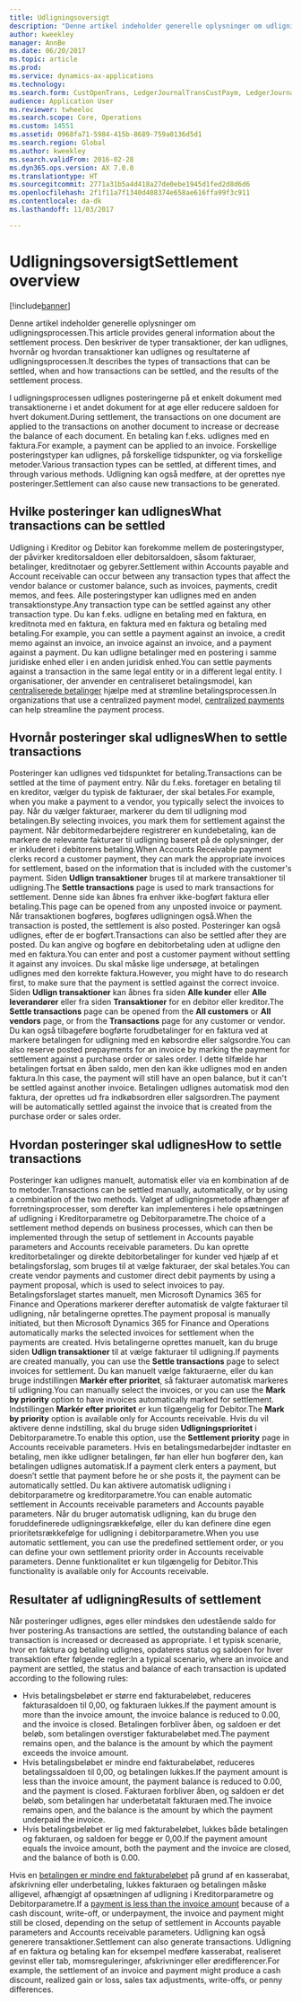 ```yaml
---
title: Udligningsoversigt
description: "Denne artikel indeholder generelle oplysninger om udligningsprocessen. Den beskriver de typer transaktioner, der kan udlignes, hvornår og hvordan transaktioner kan udlignes og resultaterne af udligningsprocessen."
author: kweekley
manager: AnnBe
ms.date: 06/20/2017
ms.topic: article
ms.prod: 
ms.service: dynamics-ax-applications
ms.technology: 
ms.search.form: CustOpenTrans, LedgerJournalTransCustPaym, LedgerJournalTransVendPaym, VendOpenTrans
audience: Application User
ms.reviewer: twheeloc
ms.search.scope: Core, Operations
ms.custom: 14551
ms.assetid: 0968fa71-5984-415b-8689-759a0136d5d1
ms.search.region: Global
ms.author: kweekley
ms.search.validFrom: 2016-02-28
ms.dyn365.ops.version: AX 7.0.0
ms.translationtype: HT
ms.sourcegitcommit: 2771a31b5a4d418a27de0ebe1945d1fed2d8d6d6
ms.openlocfilehash: 2f1f11a7f1340d408374e658ae616ffa99f3c911
ms.contentlocale: da-dk
ms.lasthandoff: 11/03/2017

---
```


# <a name="settlement-overview"></a><span data-ttu-id="cc1c2-104">Udligningsoversigt</span><span class="sxs-lookup"><span data-stu-id="cc1c2-104">Settlement overview</span></span>

[!include[banner](../includes/banner.md)]


<span data-ttu-id="cc1c2-105">Denne artikel indeholder generelle oplysninger om udligningsprocessen.</span><span class="sxs-lookup"><span data-stu-id="cc1c2-105">This article provides general information about the settlement process.</span></span> <span data-ttu-id="cc1c2-106">Den beskriver de typer transaktioner, der kan udlignes, hvornår og hvordan transaktioner kan udlignes og resultaterne af udligningsprocessen.</span><span class="sxs-lookup"><span data-stu-id="cc1c2-106">It describes the types of transactions that can be settled, when and how transactions can be settled, and the results of the settlement process.</span></span>

<span data-ttu-id="cc1c2-107">I udligningsprocessen udlignes posteringerne på et enkelt dokument med transaktionerne i et andet dokument for at øge eller reducere saldoen for hvert dokument.</span><span class="sxs-lookup"><span data-stu-id="cc1c2-107">During settlement, the transactions on one document are applied to the transactions on another document to increase or decrease the balance of each document.</span></span> <span data-ttu-id="cc1c2-108">En betaling kan f.eks. udlignes med en faktura.</span><span class="sxs-lookup"><span data-stu-id="cc1c2-108">For example, a payment can be applied to an invoice.</span></span> <span data-ttu-id="cc1c2-109">Forskellige posteringstyper kan udlignes, på forskellige tidspunkter, og via forskellige metoder.</span><span class="sxs-lookup"><span data-stu-id="cc1c2-109">Various transaction types can be settled, at different times, and through various methods.</span></span> <span data-ttu-id="cc1c2-110">Udligning kan også medføre, at der oprettes nye posteringer.</span><span class="sxs-lookup"><span data-stu-id="cc1c2-110">Settlement can also cause new transactions to be generated.</span></span>

## <a name="what-transactions-can-be-settled"></a><span data-ttu-id="cc1c2-111">Hvilke posteringer kan udlignes</span><span class="sxs-lookup"><span data-stu-id="cc1c2-111">What transactions can be settled</span></span>
<span data-ttu-id="cc1c2-112">Udligning i Kreditor og Debitor kan forekomme mellem de posteringstyper, der påvirker kreditorsaldoen eller debitorsaldoen, såsom fakturaer, betalinger, kreditnotaer og gebyrer.</span><span class="sxs-lookup"><span data-stu-id="cc1c2-112">Settlement within Accounts payable and Account receivable can occur between any transaction types that affect the vendor balance or customer balance, such as invoices, payments, credit memos, and fees.</span></span> <span data-ttu-id="cc1c2-113">Alle posteringstyper kan udlignes med en anden transaktionstype.</span><span class="sxs-lookup"><span data-stu-id="cc1c2-113">Any transaction type can be settled against any other transaction type.</span></span> <span data-ttu-id="cc1c2-114">Du kan f.eks. udligne en betaling med en faktura, en kreditnota med en faktura, en faktura med en faktura og betaling med betaling.</span><span class="sxs-lookup"><span data-stu-id="cc1c2-114">For example, you can settle a payment against an invoice, a credit memo against an invoice, an invoice against an invoice, and a payment against a payment.</span></span> <span data-ttu-id="cc1c2-115">Du kan udligne betalinger med en postering i samme juridiske enhed eller i en anden juridisk enhed.</span><span class="sxs-lookup"><span data-stu-id="cc1c2-115">You can settle payments against a transaction in the same legal entity or in a different legal entity.</span></span> <span data-ttu-id="cc1c2-116">I organisationer, der anvender en centraliseret betalingsmodel, kan [centraliserede betalinger](set-up-centralized-payments.md) hjælpe med at strømline betalingsprocessen.</span><span class="sxs-lookup"><span data-stu-id="cc1c2-116">In organizations that use a centralized payment model, [centralized payments](set-up-centralized-payments.md) can help streamline the payment process.</span></span>

## <a name="when-to-settle-transactions"></a><span data-ttu-id="cc1c2-117">Hvornår posteringer skal udlignes</span><span class="sxs-lookup"><span data-stu-id="cc1c2-117">When to settle transactions</span></span>
<span data-ttu-id="cc1c2-118">Posteringer kan udlignes ved tidspunktet for betaling.</span><span class="sxs-lookup"><span data-stu-id="cc1c2-118">Transactions can be settled at the time of payment entry.</span></span> <span data-ttu-id="cc1c2-119">Når du f.eks. foretager en betaling til en kreditor, vælger du typisk de fakturaer, der skal betales.</span><span class="sxs-lookup"><span data-stu-id="cc1c2-119">For example, when you make a payment to a vendor, you typically select the invoices to pay.</span></span> <span data-ttu-id="cc1c2-120">Når du vælger fakturaer, markerer du dem til udligning mod betalingen.</span><span class="sxs-lookup"><span data-stu-id="cc1c2-120">By selecting invoices, you mark them for settlement against the payment.</span></span> <span data-ttu-id="cc1c2-121">Når debitormedarbejdere registrerer en kundebetaling, kan de markere de relevante fakturaer til udligning baseret på de oplysninger, der er inkluderet i debitorens betaling.</span><span class="sxs-lookup"><span data-stu-id="cc1c2-121">When Accounts Receivable payment clerks record a customer payment, they can mark the appropriate invoices for settlement, based on the information that is included with the customer's payment.</span></span> <span data-ttu-id="cc1c2-122">Siden **Udlign transaktioner** bruges til at markere transaktioner til udligning.</span><span class="sxs-lookup"><span data-stu-id="cc1c2-122">The **Settle transactions** page is used to mark transactions for settlement.</span></span> <span data-ttu-id="cc1c2-123">Denne side kan åbnes fra enhver ikke-bogført faktura eller betaling.</span><span class="sxs-lookup"><span data-stu-id="cc1c2-123">This page can be opened from any unposted invoice or payment.</span></span> <span data-ttu-id="cc1c2-124">Når transaktionen bogføres, bogføres udligningen også.</span><span class="sxs-lookup"><span data-stu-id="cc1c2-124">When the transaction is posted, the settlement is also posted.</span></span> <span data-ttu-id="cc1c2-125">Posteringer kan også udlignes, efter de er bogført.</span><span class="sxs-lookup"><span data-stu-id="cc1c2-125">Transactions can also be settled after they are posted.</span></span> <span data-ttu-id="cc1c2-126">Du kan angive og bogføre en debitorbetaling uden at udligne den med en faktura.</span><span class="sxs-lookup"><span data-stu-id="cc1c2-126">You can enter and post a customer payment without settling it against any invoices.</span></span> <span data-ttu-id="cc1c2-127">Du skal måske lige undersøge, at betalingen udlignes med den korrekte faktura.</span><span class="sxs-lookup"><span data-stu-id="cc1c2-127">However, you might have to do research first, to make sure that the payment is settled against the correct invoice.</span></span> <span data-ttu-id="cc1c2-128">Siden **Udlign transaktioner** kan åbnes fra siden **Alle kunder** eller **Alle leverandører** eller fra siden **Transaktioner** for en debitor eller kreditor.</span><span class="sxs-lookup"><span data-stu-id="cc1c2-128">The **Settle transactions** page can be opened from the **All customers** or **All vendors** page, or from the **Transactions** page for any customer or vendor.</span></span> <span data-ttu-id="cc1c2-129">Du kan også tilbageføre bogførte forudbetalinger for en faktura ved at markere betalingen for udligning med en købsordre eller salgsordre.</span><span class="sxs-lookup"><span data-stu-id="cc1c2-129">You can also reserve posted prepayments for an invoice by marking the payment for settlement against a purchase order or sales order.</span></span> <span data-ttu-id="cc1c2-130">I dette tilfælde har betalingen fortsat en åben saldo, men den kan ikke udlignes mod en anden faktura.</span><span class="sxs-lookup"><span data-stu-id="cc1c2-130">In this case, the payment will still have an open balance, but it can't be settled against another invoice.</span></span> <span data-ttu-id="cc1c2-131">Betalingen udlignes automatisk mod den faktura, der oprettes ud fra indkøbsordren eller salgsordren.</span><span class="sxs-lookup"><span data-stu-id="cc1c2-131">The payment will be automatically settled against the invoice that is created from the purchase order or sales order.</span></span>

## <a name="how-to-settle-transactions"></a><span data-ttu-id="cc1c2-132">Hvordan posteringer skal udlignes</span><span class="sxs-lookup"><span data-stu-id="cc1c2-132">How to settle transactions</span></span>
<span data-ttu-id="cc1c2-133">Posteringer kan udlignes manuelt, automatisk eller via en kombination af de to metoder.</span><span class="sxs-lookup"><span data-stu-id="cc1c2-133">Transactions can be settled manually, automatically, or by using a combination of the two methods.</span></span> <span data-ttu-id="cc1c2-134">Valget af udligningsmetode afhænger af forretningsprocesser, som derefter kan implementeres i hele opsætningen af udligning i Kreditorparametre og Debitorparametre.</span><span class="sxs-lookup"><span data-stu-id="cc1c2-134">The choice of a settlement method depends on business processes, which can then be implemented through the setup of settlement in Accounts payable parameters and Accounts receivable parameters.</span></span> <span data-ttu-id="cc1c2-135">Du kan oprette kreditorbetalinger og direkte debitorbetalinger for kunder ved hjælp af et betalingsforslag, som bruges til at vælge fakturaer, der skal betales.</span><span class="sxs-lookup"><span data-stu-id="cc1c2-135">You can create vendor payments and customer direct debit payments by using a payment proposal, which is used to select invoices to pay.</span></span> <span data-ttu-id="cc1c2-136">Betalingsforslaget startes manuelt, men Microsoft Dynamics 365 for Finance and Operations markerer derefter automatisk de valgte fakturaer til udligning, når betalingerne oprettes.</span><span class="sxs-lookup"><span data-stu-id="cc1c2-136">The payment proposal is manually initiated, but then Microsoft Dynamics 365 for Finance and Operations automatically marks the selected invoices for settlement when the payments are created.</span></span> <span data-ttu-id="cc1c2-137">Hvis betalingerne oprettes manuelt, kan du bruge siden **Udlign transaktioner** til at vælge fakturaer til udligning.</span><span class="sxs-lookup"><span data-stu-id="cc1c2-137">If payments are created manually, you can use the **Settle transactions** page to select invoices for settlement.</span></span> <span data-ttu-id="cc1c2-138">Du kan manuelt vælge fakturaerne, eller du kan bruge indstillingen **Markér efter prioritet**, så fakturaer automatisk markeres til udligning.</span><span class="sxs-lookup"><span data-stu-id="cc1c2-138">You can manually select the invoices, or you can use the **Mark by priority** option to have invoices automatically marked for settlement.</span></span> <span data-ttu-id="cc1c2-139">Indstillingen **Markér efter prioritet** er kun tilgængelig for Debitor.</span><span class="sxs-lookup"><span data-stu-id="cc1c2-139">The **Mark by priority** option is available only for Accounts receivable.</span></span> <span data-ttu-id="cc1c2-140">Hvis du vil aktivere denne indstilling, skal du bruge siden **Udligningsprioritet** i Debitorparametre.</span><span class="sxs-lookup"><span data-stu-id="cc1c2-140">To enable this option, use the **Settlement priority** page in Accounts receivable parameters.</span></span> <span data-ttu-id="cc1c2-141">Hvis en betalingsmedarbejder indtaster en betaling, men ikke udligner betalingen, før han eller hun bogfører den, kan betalingen udlignes automatisk.</span><span class="sxs-lookup"><span data-stu-id="cc1c2-141">If a payment clerk enters a payment, but doesn’t settle that payment before he or she posts it, the payment can be automatically settled.</span></span> <span data-ttu-id="cc1c2-142">Du kan aktivere automatisk udligning i debitorparametre og kreditorparametre.</span><span class="sxs-lookup"><span data-stu-id="cc1c2-142">You can enable automatic settlement in Accounts receivable parameters and Accounts payable parameters.</span></span> <span data-ttu-id="cc1c2-143">Når du bruger automatisk udligning, kan du bruge den foruddefinerede udligningsrækkefølge, eller du kan definere dine egen prioritetsrækkefølge for udligning i debitorparametre.</span><span class="sxs-lookup"><span data-stu-id="cc1c2-143">When you use automatic settlement, you can use the predefined settlement order, or you can define your own settlement priority order in Accounts receivable parameters.</span></span> <span data-ttu-id="cc1c2-144">Denne funktionalitet er kun tilgængelig for Debitor.</span><span class="sxs-lookup"><span data-stu-id="cc1c2-144">This functionality is available only for Accounts receivable.</span></span>

## <a name="results-of-settlement"></a><span data-ttu-id="cc1c2-145">Resultater af udligning</span><span class="sxs-lookup"><span data-stu-id="cc1c2-145">Results of settlement</span></span>
<span data-ttu-id="cc1c2-146">Når posteringer udlignes, øges eller mindskes den udestående saldo for hver postering.</span><span class="sxs-lookup"><span data-stu-id="cc1c2-146">As transactions are settled, the outstanding balance of each transaction is increased or decreased as appropriate.</span></span> <span data-ttu-id="cc1c2-147">I et typisk scenarie, hvor en faktura og betaling udlignes, opdateres status og saldoen for hver transaktion efter følgende regler:</span><span class="sxs-lookup"><span data-stu-id="cc1c2-147">In a typical scenario, where an invoice and payment are settled, the status and balance of each transaction is updated according to the following rules:</span></span>

-   <span data-ttu-id="cc1c2-148">Hvis betalingsbeløbet er større end fakturabeløbet, reduceres fakturasaldoen til 0,00, og fakturaen lukkes.</span><span class="sxs-lookup"><span data-stu-id="cc1c2-148">If the payment amount is more than the invoice amount, the invoice balance is reduced to 0.00, and the invoice is closed.</span></span> <span data-ttu-id="cc1c2-149">Betalingen forbliver åben, og saldoen er det beløb, som betalingen overstiger fakturabeløbet med.</span><span class="sxs-lookup"><span data-stu-id="cc1c2-149">The payment remains open, and the balance is the amount by which the payment exceeds the invoice amount.</span></span>
-   <span data-ttu-id="cc1c2-150">Hvis betalingsbeløbet er mindre end fakturabeløbet, reduceres betalingssaldoen til 0,00, og betalingen lukkes.</span><span class="sxs-lookup"><span data-stu-id="cc1c2-150">If the payment amount is less than the invoice amount, the payment balance is reduced to 0.00, and the payment is closed.</span></span> <span data-ttu-id="cc1c2-151">Fakturaen forbliver åben, og saldoen er det beløb, som betalingen har underbetatalt fakturaen med.</span><span class="sxs-lookup"><span data-stu-id="cc1c2-151">The invoice remains open, and the balance is the amount by which the payment underpaid the invoice.</span></span>
-   <span data-ttu-id="cc1c2-152">Hvis betalingsbeløbet er lig med fakturabeløbet, lukkes både betalingen og fakturaen, og saldoen for begge er 0,00.</span><span class="sxs-lookup"><span data-stu-id="cc1c2-152">If the payment amount equals the invoice amount, both the payment and the invoice are closed, and the balance of both is 0.00.</span></span>

<span data-ttu-id="cc1c2-153">Hvis en [betalingen er mindre end fakturabeløbet](../accounts-payable/vendor-payments-partial-amount.md) på grund af en kasserabat, afskrivning eller underbetaling, lukkes fakturaen og betalingen måske alligevel, afhængigt af opsætningen af udligning i Kreditorparametre og Debitorparametre.</span><span class="sxs-lookup"><span data-stu-id="cc1c2-153">If a [payment is less than the invoice amount](../accounts-payable/vendor-payments-partial-amount.md) because of a cash discount, write-off, or underpayment, the invoice and payment might still be closed, depending on the setup of settlement in Accounts payable parameters and Accounts receivable parameters.</span></span> <span data-ttu-id="cc1c2-154">Udligning kan også generere transaktioner.</span><span class="sxs-lookup"><span data-stu-id="cc1c2-154">Settlement can also generate transactions.</span></span> <span data-ttu-id="cc1c2-155">Udligning af en faktura og betaling kan for eksempel medføre kasserabat, realiseret gevinst eller tab, momsreguleringer, afskrivninger eller øredifferencer.</span><span class="sxs-lookup"><span data-stu-id="cc1c2-155">For example, the settlement of an invoice and payment might produce a cash discount, realized gain or loss, sales tax adjustments, write-offs, or penny differences.</span></span>




